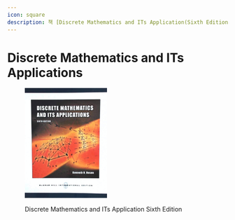 ```yaml
---
icon: square
description: 책 [Discrete Mathematics and ITs Application(Sixth Edition)]을 읽고 정리한 내용이다.
---
```


# Discrete Mathematics and ITs Applications

<figure><img src="../../../.gitbook/assets/image (1) (1).png" alt="" width="188"><figcaption><p>Discrete Mathematics and ITs Application Sixth Edition</p></figcaption></figure>

